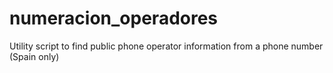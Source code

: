# numeracion_operadores
Utility script to find public phone operator information from a phone number (Spain only)
